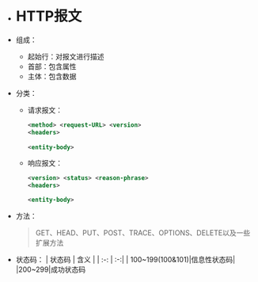 * # HTTP报文

* 组成：
    * 起始行：对报文进行描述
    * 首部：包含属性
    * 主体：包含数据

* 分类：
    * 请求报文：
      ```xml
      <method> <request-URL> <version>
      <headers>
        
      <entity-body>
      ```
    * 响应报文：
      ```xml
      <version> <status> <reason-phrase>
      <headers>

      <entity-body>
      ```
* 方法：
  > GET、HEAD、PUT、POST、TRACE、OPTIONS、DELETE以及一些扩展方法

* 状态码：
  | 状态码 | 含义 |
  | :-: | :-:|
  | 100~199(100&101)|信息性状态码|
  |200~299|成功状态码